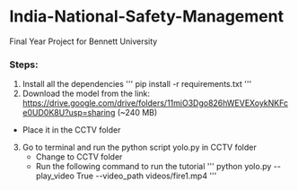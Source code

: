 # India-National-Safety-Management
Final Year Project for Bennett University
### Steps:
1. Install all the dependencies
    '''
    pip install -r requirements.txt
    '''
2. Download the model from the link: https://drive.google.com/drive/folders/11miO3Dgo826hWEVEXoykNKFce0UD0K8U?usp=sharing (~240 MB)
  - Place it in the CCTV folder
3. Go to terminal and run the python script yolo.py in CCTV folder
    - Change to CCTV folder
    - Run the following command to run the tutorial
    '''
      python yolo.py --play_video True --video_path videos/fire1.mp4
   '''
